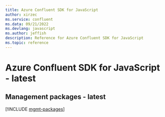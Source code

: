 ```yaml
---
title: Azure Confluent SDK for JavaScript
author: xirzec
ms.service: confluent
ms.data: 09/21/2022
ms.devlang: javascript
ms.author: jeffish
description: Reference for Azure Confluent SDK for JavaScript
ms.topic: reference
---
```

# Azure Confluent SDK for JavaScript - latest

## Management packages - latest
[!INCLUDE [mgmt-packages](confluent-mgmt-index.md)]